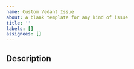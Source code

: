 ```yaml
---
name: Custom Vedant Issue
about: A blank template for any kind of issue
title: ''
labels: []
assignees: []
---
```


## Description
